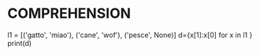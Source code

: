 # COMPREHENSION

l1 = [('gatto', 'miao'), ('cane', 'wof'), ('pesce', None)]
d={x[1]:x[0] for x in l1 }
print(d)
